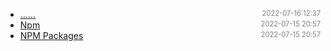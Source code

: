 - [......]()<span style="font-size:.8em;float:right"><span style="color:orange"></span><span style="padding-left:2em;color:gray;">2022-07-16 12:37</span></span>
- [Npm](npm)<span style="font-size:.8em;float:right"><span style="color:orange"></span><span style="padding-left:2em;color:gray;">2022-07-15 20:57</span></span>
- [NPM Packages](packages)<span style="font-size:.8em;float:right"><span style="color:orange"></span><span style="padding-left:2em;color:gray;">2022-07-15 20:57</span></span>
